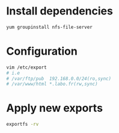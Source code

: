 Install dependencies
====================

``` bash
yum groupinstall nfs-file-server
```

Configuration
=============

``` bash
vim /etc/export
# i.e
# /var/ftp/pub  192.168.0.0/24(ro,sync)
# /var/www/html *.labo.fr(rw,sync)
```

Apply new exports
=================

``` bash
exportfs -rv
```
